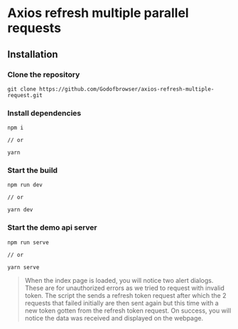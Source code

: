 # Axios refresh multiple parallel requests

## Installation
 
### Clone the repository
```
git clone https://github.com/Godofbrowser/axios-refresh-multiple-request.git
```

### Install dependencies
```
npm i

// or 

yarn
```

### Start the build
```
npm run dev

// or 

yarn dev
```

### Start the demo api server
```
npm run serve

// or 

yarn serve
```

> When the index page is loaded, you will notice two alert dialogs. These are for unauthorized errors as we tried to request with invalid token. The script the sends a refresh token request after which the 2 requests that failed initially are then sent again but this time with a new token gotten from the refresh token request. On success, you will notice the data was received and displayed on the webpage.